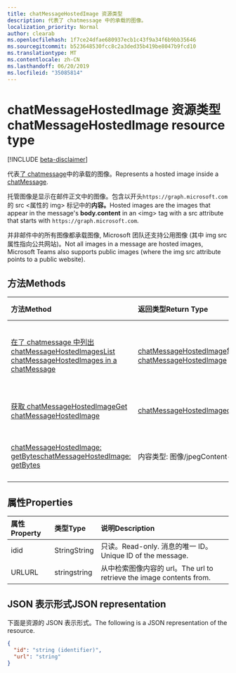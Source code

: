 ```yaml
---
title: chatMessageHostedImage 资源类型
description: 代表了 chatmessage 中的承载的图像。
localization_priority: Normal
author: clearab
ms.openlocfilehash: 1f7ce24dfae680937ecb1c43f9a34f6b9bb35646
ms.sourcegitcommit: b523648530fcc8c2a3ded35b419be8047b9fcd10
ms.translationtype: MT
ms.contentlocale: zh-CN
ms.lasthandoff: 06/20/2019
ms.locfileid: "35085814"
---
```

# <a name="chatmessagehostedimage-resource-type"></a><span data-ttu-id="d37e5-103">chatMessageHostedImage 资源类型</span><span class="sxs-lookup"><span data-stu-id="d37e5-103">chatMessageHostedImage resource type</span></span>

[!INCLUDE [beta-disclaimer](../../includes/beta-disclaimer.md)]

<span data-ttu-id="d37e5-104">代表[了 chatmessage](../resources/chatmessage.md)中的承载的图像。</span><span class="sxs-lookup"><span data-stu-id="d37e5-104">Represents a hosted image inside a [chatMessage](../resources/chatmessage.md).</span></span>

<span data-ttu-id="d37e5-105">托管图像是显示在邮件正文中的图像。包含以开头`https://graph.microsoft.com`的 src \<属性的 img> 标记中的**内容。**</span><span class="sxs-lookup"><span data-stu-id="d37e5-105">Hosted images are the images that appear in the message's **body.content** in an \<img> tag with a src attribute that starts with `https://graph.microsoft.com`.</span></span>

<span data-ttu-id="d37e5-106">并非邮件中的所有图像都承载图像, Microsoft 团队还支持公用图像 (其中 img src 属性指向公共网站)。</span><span class="sxs-lookup"><span data-stu-id="d37e5-106">Not all images in a message are hosted images, Microsoft Teams also supports public images (where the img src attribute points to a public website).</span></span>

## <a name="methods"></a><span data-ttu-id="d37e5-107">方法</span><span class="sxs-lookup"><span data-stu-id="d37e5-107">Methods</span></span>

| <span data-ttu-id="d37e5-108">方法</span><span class="sxs-lookup"><span data-stu-id="d37e5-108">Method</span></span>       | <span data-ttu-id="d37e5-109">返回类型</span><span class="sxs-lookup"><span data-stu-id="d37e5-109">Return Type</span></span>  |<span data-ttu-id="d37e5-110">说明</span><span class="sxs-lookup"><span data-stu-id="d37e5-110">Description</span></span>|
|:---------------|:--------|:----------|
|[<span data-ttu-id="d37e5-111">在了 chatmessage 中列出 chatMessageHostedImages</span><span class="sxs-lookup"><span data-stu-id="d37e5-111">List chatMessageHostedImages in a chatMessage</span></span>](../api/chatmessagehostedimage-list-hostedimages.md) | <span data-ttu-id="d37e5-112">[chatMessageHostedImage](chatmessagehostedimage.md)集合</span><span class="sxs-lookup"><span data-stu-id="d37e5-112">[chatMessageHostedImage](chatmessagehostedimage.md) collection</span></span> | <span data-ttu-id="d37e5-113">**了 chatmessage**中所有托管图像的列表。</span><span class="sxs-lookup"><span data-stu-id="d37e5-113">List of all hosted images in a **chatMessage**.</span></span>|
|[<span data-ttu-id="d37e5-114">获取 chatMessageHostedImage</span><span class="sxs-lookup"><span data-stu-id="d37e5-114">Get chatMessageHostedImage</span></span>](../api/chatmessagehostedimage-get.md) | [<span data-ttu-id="d37e5-115">chatMessageHostedImage</span><span class="sxs-lookup"><span data-stu-id="d37e5-115">chatMessageHostedImage</span></span>](chatmessagehostedimage.md) | <span data-ttu-id="d37e5-116">获取一个托管的图像。</span><span class="sxs-lookup"><span data-stu-id="d37e5-116">Get a single hosted image.</span></span>|
|[<span data-ttu-id="d37e5-117">chatMessageHostedImage: getBytes</span><span class="sxs-lookup"><span data-stu-id="d37e5-117">chatMessageHostedImage: getBytes</span></span>](../api/chatmessagehostedimage-getbytes.md) | <span data-ttu-id="d37e5-118">内容类型: 图像/jpeg</span><span class="sxs-lookup"><span data-stu-id="d37e5-118">Content-type: image/jpeg</span></span> | <span data-ttu-id="d37e5-119">获取托管图像的原始字节。</span><span class="sxs-lookup"><span data-stu-id="d37e5-119">Get the raw bytes of the hosted image.</span></span>|

## <a name="properties"></a><span data-ttu-id="d37e5-120">属性</span><span class="sxs-lookup"><span data-stu-id="d37e5-120">Properties</span></span>

| <span data-ttu-id="d37e5-121">属性</span><span class="sxs-lookup"><span data-stu-id="d37e5-121">Property</span></span>     | <span data-ttu-id="d37e5-122">类型</span><span class="sxs-lookup"><span data-stu-id="d37e5-122">Type</span></span>   |<span data-ttu-id="d37e5-123">说明</span><span class="sxs-lookup"><span data-stu-id="d37e5-123">Description</span></span>|
|:---------------|:--------|:----------|
|<span data-ttu-id="d37e5-124">id</span><span class="sxs-lookup"><span data-stu-id="d37e5-124">id</span></span>|<span data-ttu-id="d37e5-125">String</span><span class="sxs-lookup"><span data-stu-id="d37e5-125">String</span></span>| <span data-ttu-id="d37e5-126">只读。</span><span class="sxs-lookup"><span data-stu-id="d37e5-126">Read-only.</span></span> <span data-ttu-id="d37e5-127">消息的唯一 ID。</span><span class="sxs-lookup"><span data-stu-id="d37e5-127">Unique ID of the message.</span></span>|
|<span data-ttu-id="d37e5-128">URL</span><span class="sxs-lookup"><span data-stu-id="d37e5-128">URL</span></span>| <span data-ttu-id="d37e5-129">string</span><span class="sxs-lookup"><span data-stu-id="d37e5-129">string</span></span> | <span data-ttu-id="d37e5-130">从中检索图像内容的 url。</span><span class="sxs-lookup"><span data-stu-id="d37e5-130">The url to retrieve the image contents from.</span></span>|

## <a name="json-representation"></a><span data-ttu-id="d37e5-131">JSON 表示形式</span><span class="sxs-lookup"><span data-stu-id="d37e5-131">JSON representation</span></span>

<span data-ttu-id="d37e5-132">下面是资源的 JSON 表示形式。</span><span class="sxs-lookup"><span data-stu-id="d37e5-132">The following is a JSON representation of the resource.</span></span>

<!-- {
  "blockType": "resource",
  "baseType": "microsoft.graph.entity",
  "@odata.type": "microsoft.graph.chatMessageHostedImage"
}-->

```json
{
  "id": "string (identifier)",
  "url": "string"
}

```

<!-- uuid: 8fcb5dbc-d5aa-4681-8e31-b001d5168d79
2015-10-25 14:57:30 UTC -->
<!--
{
  "type": "#page.annotation",
  "description": "chat message resource",
  "keywords": "",
  "section": "documentation",
  "tocPath": "",
  "suppressions": [
    "Error: /api-reference/beta/resources/chatmessage.md:\r\n      Exception processing links.\r\n    System.ArgumentException: Link Definition was null. Link text: !INCLUDE [beta-disclaimer](../../includes/beta-disclaimer.md)\r\n      at ApiDoctor.Validation.DocFile.get_LinkDestinations()\r\n      at ApiDoctor.Validation.DocSet.ValidateLinks(Boolean includeWarnings, String[] relativePathForFiles, IssueLogger issues, Boolean requireFilenameCaseMatch, Boolean printOrphanedFiles)"
  ]
}
-->
